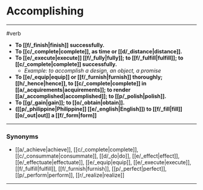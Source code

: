 # Accomplishing
---
#verb
- **To [[f/_finish|finish]] successfully.**
- **To [[c/_complete|complete]], as time or [[d/_distance|distance]].**
- **To [[e/_execute|execute]] [[f/_fully|fully]]; to [[f/_fulfill|fulfill]]; to [[c/_complete|complete]] successfully.**
	- _Example: to accomplish a design, an object, a promise_
- **To [[e/_equip|equip]] or [[f/_furnish|furnish]] thoroughly; [[h/_hence|hence]], to [[c/_complete|complete]] in [[a/_acquirements|acquirements]]; to render [[a/_accomplished|accomplished]]; to [[p/_polish|polish]].**
- **To [[g/_gain|gain]]; to [[o/_obtain|obtain]].**
- **([[p/_philippine|Philippine]] [[e/_english|English]]) to [[f/_fill|fill]] [[o/_out|out]] a [[f/_form|form]]**
---
### Synonyms
- [[a/_achieve|achieve]], [[c/_complete|complete]], [[c/_consummate|consummate]], [[d/_do|do]], [[e/_effect|effect]], [[e/_effectuate|effectuate]], [[e/_equip|equip]], [[e/_execute|execute]], [[f/_fulfill|fulfill]], [[f/_furnish|furnish]], [[p/_perfect|perfect]], [[p/_perform|perform]], [[r/_realize|realize]]
---
